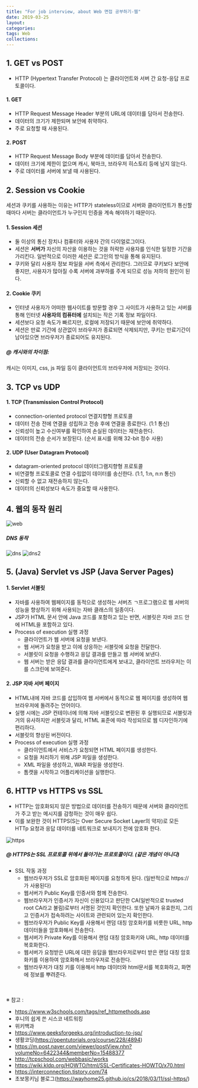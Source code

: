 ```yaml
---
title: "For job interview, about Web 면접 공부하기-웹"
date: 2019-03-25
layout:
categories:
tags: Web
collections:
---
```



## 1. GET vs POST
- HTTP (Hypertext Transfer Protocol) 는 클라이언트와 서버 간 요청-응답 프로토콜이다.

#### 1. GET 
- HTTP Request Message Header 부분의 URL에 데이터를 담아서 전송한다.
- 데이터의 크기가 제한되며 보안에 취약하다.
- 주로 요청할 때 사용된다.

#### 2. POST
- HTTP Request Message Body 부분에 데이터를 담아서 전송한다.
- 데이터 크기에 제한이 없으며 캐시, 북마크, 브라우저 히스토리 등에 남지 않는다.
- 주로 데이터를 서버에 보낼 때 사용된다.
  
  
## 2. Session vs Cookie
세션과 쿠키를 사용하는 이유는 HTTP가 stateless이므로 서버와 클라이언트가 통신할 때마다 서버는 클라이언트가 누구인지 인증을 계속 해야하기 때문이다.

#### 1. Session 세션
  - 둘 이상의 통신 장치나 컴퓨터와 사용자 간의 다이얼로그이다.
  - 세션은 <b>서버가</b> 자신의 자산을 이용하는 것을 허락한 사용자를 인식한 일정한 기간을 가리킨다. 일반적으로 이러한 세션은 로그인의 방식을 통해 유지된다.
  - 쿠키와 달리 사용자 정보 파일을 서버 측에서 관리한다. 그러므로 쿠키보다 보안에 좋지만, 사용자가 많아질 수록 서버에 과부하를 주게 되므로 성능 저하의 원인이 된다.
  
#### 2. Cookie 쿠키
  - 인터넷 사용자가 어떠한 웹사이트를 방문할 경우 그 사이트가 사용하고 있는 서버를 통해 인터넷 <b>사용자의 컴퓨터에</b> 설치되는 작은 기록 정보 파일이다.
  - 세션보다 요청 속도가 빠르지만, 로컬에 저장되기 때문에 보안에 취약하다.
  - 세션은 만료 기간에 상관없이 브라우저가 종료되면 삭제되지만, 쿠키는 만료기간이 남아있으면 브라우저가 종료되어도 유지된다.
  
##### @ 캐시와의 차이점: <br>
캐시는 이미지, css, js 파일 등이 클라이언트의 브라우저에 저장되는 것이다.

## 3. TCP vs UDP
#### 1. TCP (Transmission Control Protocol)
  - connection-oriented protocol 연결지향형 프로토콜 
  - 데이터 전송 전에 연결을 성립하고 전송 후에 연결을 종료한다. (1:1 통신)
  - 신뢰성이 높고 수신여부를 확인하여 손실된 데이터는 재전송한다. 
  - 데이터의 전송 순서가 보장된다. (순서 표시를 위해 32-bit 정수 사용)
  
#### 2. UDP (User Datagram Protocol)
  - datagram-oriented protocol 데이터그램지향형 프로토콜 
  - 비연결형 프로토콜로 연결 수립없이 데이터를 송신한다. (1:1, 1:n, n:n 통신)
  - 신뢰할 수 없고 재전송하지 않는다.
  - 데이터의 신뢰성보다 속도가 중요할 때 사용한다.
  
  
## 4. 웹의 동작 원리
![web](https://user-images.githubusercontent.com/30489401/56963894-ffa75900-6b94-11e9-8b42-9e80082b23fa.JPG)
##### DNS 동작<br>
![dns](https://user-images.githubusercontent.com/30489401/56963500-0da8aa00-6b94-11e9-824d-ac923c02a60f.JPG) 
![dns2](https://user-images.githubusercontent.com/30489401/56963534-21541080-6b94-11e9-9da0-50944056cf04.JPG)

## 5. (Java) Servlet vs JSP (Java Server Pages)
#### 1. Servlet 서블릿
  - 자바를 사용하여 웹페이지를 동적으로 생성하는 서버츠 ㄱ프로그램으로 웹 서버의 성능을 향상하기 위해 사용되는 자바 클래스의 일종이다.
  - JSP가 HTML 문서 안에 Java 코드를 포함하고 있는 반면, 서블릿은 자바 코드 안에 HTML을 포함하고 있다.
  - Process of execution 실행 과정
    - 클라이언트가 웹 서버에 요청을 보낸다.
    - 웹 서버가 요청을 받고 이에 상응하는 서블릿에 요청을 전달한다.
    - 서블릿이 요청을 수행하고 응답 결과를 만들고 웹 서버에 보낸다.
    - 웹 서버는 받은 응답 결과를 클라이언트에게 보내고, 클라이언트 브라우저는 이를 스크린에 보여준다.
    
#### 2. JSP 자바 서버 페이지
  - HTML내에 자바 코드를 삽입하여 웹 서버에서 동적으로 웹 페이지를 생성하여 웹 브라우저에 돌려주는 언어이다.
  - 실행 시에는 JSP 컨테이너에 의해 자바 서블릿으로 변환된 후 실행되므로 서블릿과 거의 유사하지만 서블릿과 달리, HTML 표준에 따라 작성되므로 웹 디자인하기에 편리하다.
  - 서블릿의 향상된 버전이다.
  - Process of execution 실행 과정
    - 클라이언트에서 서비스가 요청되면 HTML 페이지를 생성한다.
    - 요청을 처리하기 위해 JSP 파일을 생성한다.
    - XML 파일을 생성하고, WAR 파일을 생성한다. 
    - 톰캣을 시작하고 어플리케이션을 실행한다.


## 6. HTTP vs HTTPS vs SSL
- HTTP는 암호화되지 않은 방법으로 데이터를 전송하기 때문에 서버와 클라이언트가 주고 받는 메시지를 감청하는 것이 매우 쉽다.
- 이를 보완한 것이 HTTPS(S는 Over Secure Socket Layer의 약자)로 모든 HTTp 요청과 응답 데이터를 네트워크로 보내지기 전에 암호화 한다.

![https](https://user-images.githubusercontent.com/30489401/57596268-be477e00-7584-11e9-9dd2-a26a03cb05c2.JPG)

##### @ HTTPS는 SSL 프로토콜 위에서 돌아가는 프로토콜이다. (같은 개념이 아니다)

- SSL 작동 과정
  - 웹브라우저가 SSL로 암호화된 페이지를 요청하게 된다. (일반적으로 https://가 사용된다)
  - 웹서버가 Public Key를 인증서와 함께 전송한다.
  - 웹브라우저가 인증서가 자신이 신용있다고 판단한 CA(일반적으로 trusted root CA라고 불림)로부터 서명된 것인지 확인한다. 또한 날짜가 유효한지, 그리고 인증서가 접속하려는 사이트와 관련되어 있는지 확인한다.
  - 웹브라우저가 Public Key를 사용해서 랜덤 대칭 암호화키를 비릇한 URL, http 데이터들을 암호화해서 전송한다.
  - 웹서버가 Private Key를 이용해서 랜덤 대칭 암호화키와 URL, http 데이터를 복호화한다.
  - 웹서버가 요청받은 URL에 대한 응답을 웹브라우저로부터 받은 랜덤 대칭 암호화키를 이용하여 암호화해서 브라우저로 전송한다.
  - 웹브라우저가 대칭 키를 이용해서 http 데이터와 html문서를 복호화하고, 화면에 정보를 뿌려준다.
  
<br><br>
※ 참고 :
- https://www.w3schools.com/tags/ref_httpmethods.asp
- 후니의 쉽게 쓴 시스코 네트워킹
- 위키백과
- https://www.geeksforgeeks.org/introduction-to-jsp/
- 생활코딩(https://opentutorials.org/course/228/4894)
- https://m.post.naver.com/viewer/postView.nhn?volumeNo=6422344&memberNo=15488377
- http://tcpschool.com/webbasic/works
- https://wiki.kldp.org/HOWTO/html/SSL-Certificates-HOWTO/x70.html
- https://interconnection.tistory.com/74
- 초보몽키님 블로그(https://wayhome25.github.io/cs/2018/03/11/ssl-https/)
